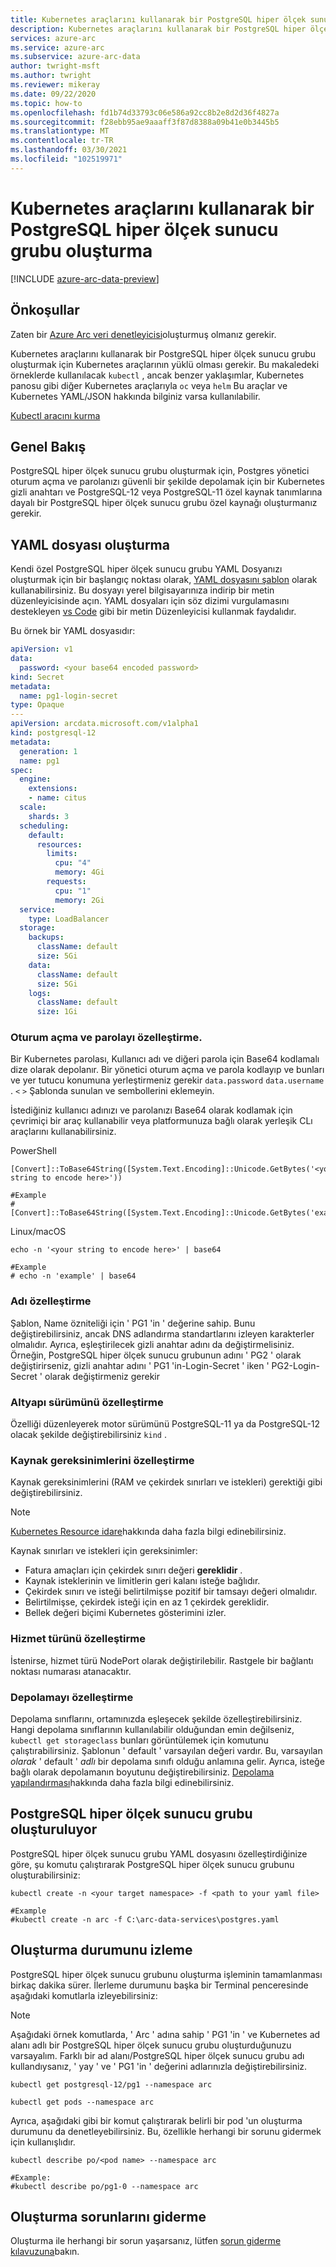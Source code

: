 ```yaml
---
title: Kubernetes araçlarını kullanarak bir PostgreSQL hiper ölçek sunucu grubu oluşturma
description: Kubernetes araçlarını kullanarak bir PostgreSQL hiper ölçek sunucu grubu oluşturma
services: azure-arc
ms.service: azure-arc
ms.subservice: azure-arc-data
author: twright-msft
ms.author: twright
ms.reviewer: mikeray
ms.date: 09/22/2020
ms.topic: how-to
ms.openlocfilehash: fd1b74d33793c06e586a92cc8b2e8d2d36f4827a
ms.sourcegitcommit: f28ebb95ae9aaaff3f87d8388a09b41e0b3445b5
ms.translationtype: MT
ms.contentlocale: tr-TR
ms.lasthandoff: 03/30/2021
ms.locfileid: "102519971"
---
```

# <a name="create-a-postgresql-hyperscale-server-group-using-kubernetes-tools"></a>Kubernetes araçlarını kullanarak bir PostgreSQL hiper ölçek sunucu grubu oluşturma

[!INCLUDE [azure-arc-data-preview](../../../includes/azure-arc-data-preview.md)]

## <a name="prerequisites"></a>Önkoşullar

Zaten bir [Azure Arc veri denetleyicisi](./create-data-controller.md)oluşturmuş olmanız gerekir.

Kubernetes araçlarını kullanarak bir PostgreSQL hiper ölçek sunucu grubu oluşturmak için Kubernetes araçlarının yüklü olması gerekir.  Bu makaledeki örneklerde kullanılacak `kubectl` , ancak benzer yaklaşımlar, Kubernetes panosu gibi diğer Kubernetes araçlarıyla `oc` veya `helm` Bu araçlar ve Kubernetes YAML/JSON hakkında bilginiz varsa kullanılabilir.

[Kubectl aracını kurma](https://kubernetes.io/docs/tasks/tools/install-kubectl/)

## <a name="overview"></a>Genel Bakış

PostgreSQL hiper ölçek sunucu grubu oluşturmak için, Postgres yönetici oturum açma ve parolanızı güvenli bir şekilde depolamak için bir Kubernetes gizli anahtarı ve PostgreSQL-12 veya PostgreSQL-11 özel kaynak tanımlarına dayalı bir PostgreSQL hiper ölçek sunucu grubu özel kaynağı oluşturmanız gerekir.

## <a name="create-a-yaml-file"></a>YAML dosyası oluşturma

Kendi özel PostgreSQL hiper ölçek sunucu grubu YAML Dosyanızı oluşturmak için bir başlangıç noktası olarak, [YAML dosyasını şablon](https://raw.githubusercontent.com/microsoft/azure_arc/main/arc_data_services/deploy/yaml/postgresql.yaml) olarak kullanabilirsiniz.  Bu dosyayı yerel bilgisayarınıza indirip bir metin düzenleyicisinde açın.  YAML dosyaları için söz dizimi vurgulamasını destekleyen [vs Code](https://code.visualstudio.com/download) gibi bir metin Düzenleyicisi kullanmak faydalıdır.

Bu örnek bir YAML dosyasıdır:

```yaml
apiVersion: v1
data:
  password: <your base64 encoded password>
kind: Secret
metadata:
  name: pg1-login-secret
type: Opaque
---
apiVersion: arcdata.microsoft.com/v1alpha1
kind: postgresql-12
metadata:
  generation: 1
  name: pg1
spec:
  engine:
    extensions:
    - name: citus
  scale:
    shards: 3
  scheduling:
    default:
      resources:
        limits:
          cpu: "4"
          memory: 4Gi
        requests:
          cpu: "1"
          memory: 2Gi
  service:
    type: LoadBalancer
  storage:
    backups:
      className: default
      size: 5Gi
    data:
      className: default
      size: 5Gi
    logs:
      className: default
      size: 1Gi
```

### <a name="customizing-the-login-and-password"></a>Oturum açma ve parolayı özelleştirme.
Bir Kubernetes parolası, Kullanıcı adı ve diğeri parola için Base64 kodlamalı dize olarak depolanır.  Bir yönetici oturum açma ve parola kodlayıp ve bunları ve yer tutucu konumuna yerleştirmeniz gerekir `data.password` `data.username` .  `<` `>` Şablonda sunulan ve sembollerini eklemeyin.

İstediğiniz kullanıcı adınızı ve parolanızı Base64 olarak kodlamak için çevrimiçi bir araç kullanabilir veya platformunuza bağlı olarak yerleşik CLı araçlarını kullanabilirsiniz.

PowerShell

```console
[Convert]::ToBase64String([System.Text.Encoding]::Unicode.GetBytes('<your string to encode here>'))

#Example
#[Convert]::ToBase64String([System.Text.Encoding]::Unicode.GetBytes('example'))

```

Linux/macOS

```console
echo -n '<your string to encode here>' | base64

#Example
# echo -n 'example' | base64
```

### <a name="customizing-the-name"></a>Adı özelleştirme

Şablon, Name özniteliği için ' PG1 'in ' değerine sahip.  Bunu değiştirebilirsiniz, ancak DNS adlandırma standartlarını izleyen karakterler olmalıdır.  Ayrıca, eşleştirilecek gizli anahtar adını da değiştirmelisiniz.  Örneğin, PostgreSQL hiper ölçek sunucu grubunun adını ' PG2 ' olarak değiştirirseniz, gizli anahtar adını ' PG1 'in-Login-Secret ' iken ' PG2-Login-Secret ' olarak değiştirmeniz gerekir

### <a name="customizing-the-engine-version"></a>Altyapı sürümünü özelleştirme

Özelliği düzenleyerek motor sürümünü PostgreSQL-11 ya da PostgreSQL-12 olacak şekilde değiştirebilirsiniz `kind` .

### <a name="customizing-the-resource-requirements"></a>Kaynak gereksinimlerini özelleştirme

Kaynak gereksinimlerini (RAM ve çekirdek sınırları ve istekleri) gerektiği gibi değiştirebilirsiniz.  

> [!NOTE]
> [Kubernetes Resource idare](https://kubernetes.io/docs/concepts/configuration/manage-resources-containers/#resource-units-in-kubernetes)hakkında daha fazla bilgi edinebilirsiniz.

Kaynak sınırları ve istekleri için gereksinimler:
- Fatura amaçları için çekirdek sınırı değeri **gereklidir** .
- Kaynak isteklerinin ve limitlerin geri kalanı isteğe bağlıdır.
- Çekirdek sınırı ve isteği belirtilmişse pozitif bir tamsayı değeri olmalıdır.
- Belirtilmişse, çekirdek isteği için en az 1 çekirdek gereklidir.
- Bellek değeri biçimi Kubernetes gösterimini izler.  

### <a name="customizing-service-type"></a>Hizmet türünü özelleştirme

İstenirse, hizmet türü NodePort olarak değiştirilebilir.  Rastgele bir bağlantı noktası numarası atanacaktır.

### <a name="customizing-storage"></a>Depolamayı özelleştirme

Depolama sınıflarını, ortamınızda eşleşecek şekilde özelleştirebilirsiniz.  Hangi depolama sınıflarının kullanılabilir olduğundan emin değilseniz, `kubectl get storageclass` bunları görüntülemek için komutunu çalıştırabilirsiniz.  Şablonun ' default ' varsayılan değeri vardır.  Bu, varsayılan _olarak_ ' default ' _adlı_ bir depolama sınıfı olduğu anlamına gelir.  Ayrıca, isteğe bağlı olarak depolamanın boyutunu değiştirebilirsiniz.  [Depolama yapılandırması](./storage-configuration.md)hakkında daha fazla bilgi edinebilirsiniz.

## <a name="creating-the-postgresql-hyperscale-server-group"></a>PostgreSQL hiper ölçek sunucu grubu oluşturuluyor

PostgreSQL hiper ölçek sunucu grubu YAML dosyasını özelleştirdiğinize göre, şu komutu çalıştırarak PostgreSQL hiper ölçek sunucu grubunu oluşturabilirsiniz:

```console
kubectl create -n <your target namespace> -f <path to your yaml file>

#Example
#kubectl create -n arc -f C:\arc-data-services\postgres.yaml
```


## <a name="monitoring-the-creation-status"></a>Oluşturma durumunu izleme

PostgreSQL hiper ölçek sunucu grubunu oluşturma işleminin tamamlanması birkaç dakika sürer. İlerleme durumunu başka bir Terminal penceresinde aşağıdaki komutlarla izleyebilirsiniz:

> [!NOTE]
>  Aşağıdaki örnek komutlarda, ' Arc ' adına sahip ' PG1 'in ' ve Kubernetes ad alanı adlı bir PostgreSQL hiper ölçek sunucu grubu oluşturduğunuzu varsayalım.  Farklı bir ad alanı/PostgreSQL hiper ölçek sunucu grubu adı kullandıysanız, ' yay ' ve ' PG1 'in ' değerini adlarınızla değiştirebilirsiniz.

```console
kubectl get postgresql-12/pg1 --namespace arc
```

```console
kubectl get pods --namespace arc
```

Ayrıca, aşağıdaki gibi bir komut çalıştırarak belirli bir pod 'un oluşturma durumunu da denetleyebilirsiniz.  Bu, özellikle herhangi bir sorunu gidermek için kullanışlıdır.

```console
kubectl describe po/<pod name> --namespace arc

#Example:
#kubectl describe po/pg1-0 --namespace arc
```

## <a name="troubleshooting-creation-problems"></a>Oluşturma sorunlarını giderme

Oluşturma ile herhangi bir sorun yaşarsanız, lütfen [sorun giderme kılavuzuna](troubleshoot-guide.md)bakın.